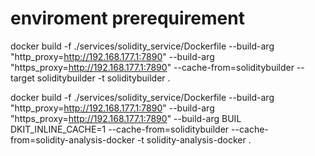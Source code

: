 
# enviroment prerequirement

docker build -f ./services/solidity_service/Dockerfile --build-arg "http_proxy=http://192.168.177.1:7890" --build-arg "https_proxy=http://192.168.177.1:7890" --cache-from=soliditybuilder --target soliditybuilder -t soliditybuilder .

docker build -f ./services/solidity_service/Dockerfile --build-arg "http_proxy=http://192.168.177.1:7890" --build-arg "https_proxy=http://192.168.177.1:7890" --build-arg BUIL
DKIT_INLINE_CACHE=1 --cache-from=soliditybuilder --cache-from=solidity-analysis-docker -t solidity-analysis-docker .

